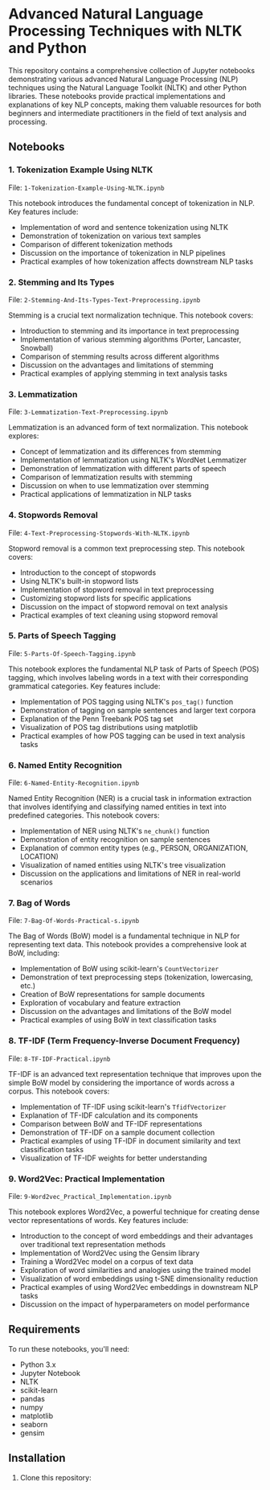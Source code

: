 # Advanced Natural Language Processing Techniques with NLTK and Python

This repository contains a comprehensive collection of Jupyter notebooks demonstrating various advanced Natural Language Processing (NLP) techniques using the Natural Language Toolkit (NLTK) and other Python libraries. These notebooks provide practical implementations and explanations of key NLP concepts, making them valuable resources for both beginners and intermediate practitioners in the field of text analysis and processing.

## Notebooks

### 1. Tokenization Example Using NLTK
File: `1-Tokenization-Example-Using-NLTK.ipynb`

This notebook introduces the fundamental concept of tokenization in NLP. Key features include:

- Implementation of word and sentence tokenization using NLTK
- Demonstration of tokenization on various text samples
- Comparison of different tokenization methods
- Discussion on the importance of tokenization in NLP pipelines
- Practical examples of how tokenization affects downstream NLP tasks

### 2. Stemming and Its Types
File: `2-Stemming-And-Its-Types-Text-Preprocessing.ipynb`

Stemming is a crucial text normalization technique. This notebook covers:

- Introduction to stemming and its importance in text preprocessing
- Implementation of various stemming algorithms (Porter, Lancaster, Snowball)
- Comparison of stemming results across different algorithms
- Discussion on the advantages and limitations of stemming
- Practical examples of applying stemming in text analysis tasks

### 3. Lemmatization
File: `3-Lemmatization-Text-Preprocessing.ipynb`

Lemmatization is an advanced form of text normalization. This notebook explores:

- Concept of lemmatization and its differences from stemming
- Implementation of lemmatization using NLTK's WordNet Lemmatizer
- Demonstration of lemmatization with different parts of speech
- Comparison of lemmatization results with stemming
- Discussion on when to use lemmatization over stemming
- Practical applications of lemmatization in NLP tasks

### 4. Stopwords Removal
File: `4-Text-Preprocessing-Stopwords-With-NLTK.ipynb`

Stopword removal is a common text preprocessing step. This notebook covers:

- Introduction to the concept of stopwords
- Using NLTK's built-in stopword lists
- Implementation of stopword removal in text preprocessing
- Customizing stopword lists for specific applications
- Discussion on the impact of stopword removal on text analysis
- Practical examples of text cleaning using stopword removal

### 5. Parts of Speech Tagging
File: `5-Parts-Of-Speech-Tagging.ipynb`

This notebook explores the fundamental NLP task of Parts of Speech (POS) tagging, which involves labeling words in a text with their corresponding grammatical categories. Key features include:

- Implementation of POS tagging using NLTK's `pos_tag()` function
- Demonstration of tagging on sample sentences and larger text corpora
- Explanation of the Penn Treebank POS tag set
- Visualization of POS tag distributions using matplotlib
- Practical examples of how POS tagging can be used in text analysis tasks

### 6. Named Entity Recognition
File: `6-Named-Entity-Recognition.ipynb`

Named Entity Recognition (NER) is a crucial task in information extraction that involves identifying and classifying named entities in text into predefined categories. This notebook covers:

- Implementation of NER using NLTK's `ne_chunk()` function
- Demonstration of entity recognition on sample sentences
- Explanation of common entity types (e.g., PERSON, ORGANIZATION, LOCATION)
- Visualization of named entities using NLTK's tree visualization
- Discussion on the applications and limitations of NER in real-world scenarios

### 7. Bag of Words
File: `7-Bag-Of-Words-Practical-s.ipynb`

The Bag of Words (BoW) model is a fundamental technique in NLP for representing text data. This notebook provides a comprehensive look at BoW, including:

- Implementation of BoW using scikit-learn's `CountVectorizer`
- Demonstration of text preprocessing steps (tokenization, lowercasing, etc.)
- Creation of BoW representations for sample documents
- Exploration of vocabulary and feature extraction
- Discussion on the advantages and limitations of the BoW model
- Practical examples of using BoW in text classification tasks

### 8. TF-IDF (Term Frequency-Inverse Document Frequency)
File: `8-TF-IDF-Practical.ipynb`

TF-IDF is an advanced text representation technique that improves upon the simple BoW model by considering the importance of words across a corpus. This notebook covers:

- Implementation of TF-IDF using scikit-learn's `TfidfVectorizer`
- Explanation of TF-IDF calculation and its components
- Comparison between BoW and TF-IDF representations
- Demonstration of TF-IDF on a sample document collection
- Practical examples of using TF-IDF in document similarity and text classification tasks
- Visualization of TF-IDF weights for better understanding

### 9. Word2Vec: Practical Implementation
File: `9-Word2vec_Practical_Implementation.ipynb`

This notebook explores Word2Vec, a powerful technique for creating dense vector representations of words. Key features include:

- Introduction to the concept of word embeddings and their advantages over traditional text representation methods
- Implementation of Word2Vec using the Gensim library
- Training a Word2Vec model on a corpus of text data
- Exploration of word similarities and analogies using the trained model
- Visualization of word embeddings using t-SNE dimensionality reduction
- Practical examples of using Word2Vec embeddings in downstream NLP tasks
- Discussion on the impact of hyperparameters on model performance

## Requirements

To run these notebooks, you'll need:

- Python 3.x
- Jupyter Notebook
- NLTK
- scikit-learn
- pandas
- numpy
- matplotlib
- seaborn
- gensim

## Installation

1. Clone this repository:
